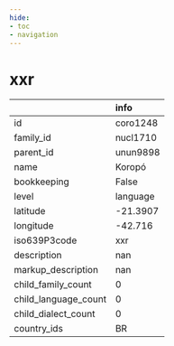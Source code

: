 ```yaml
---
hide:
- toc
- navigation
---
```

# xxr
|                      | info     |
|:---------------------|:---------|
| id                   | coro1248 |
| family_id            | nucl1710 |
| parent_id            | unun9898 |
| name                 | Koropó   |
| bookkeeping          | False    |
| level                | language |
| latitude             | -21.3907 |
| longitude            | -42.716  |
| iso639P3code         | xxr      |
| description          | nan      |
| markup_description   | nan      |
| child_family_count   | 0        |
| child_language_count | 0        |
| child_dialect_count  | 0        |
| country_ids          | BR       |